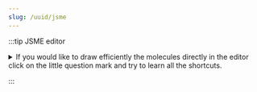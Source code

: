 ```yaml
---
slug: /uuid/jsme
---
```



:::tip JSME editor

<details>
    <summary>
    If you would like to draw efficiently the molecules directly in the editor click on the little question mark and try to learn all the shortcuts.
    </summary>
    <div>

# JSME

### [JSME](https://jsme-editor.github.io/) Help and Basic Instructions

#### JSME Menu

![](images/smiles.png) shows molecule [SMILES](https://en.wikipedia.org/wiki/Simplified_molecular-input_line-entry_system)  
![](images/clean.png) clears the editing area \(or the current molecule, if structure contains several parts\)  
![](images/new.png) starts new molecule component \(when multipart option or reaction input are enabled\)  
![](images/del.png) delete mode \(click on atom or bond to delete it\)  
![](images/delr.png) deletes functional group - choose this option and then click bond connecting the group with the main skeleton  
![](images/123.png) starts atom numbering or reaction mapping \(when this option is enabled\)  
![](images/smarts.png) query atom / [SMARTS](https://en.wikipedia.org/wiki/Smiles_arbitrary_target_specification) \(when this option is enabled\)  
![](images/charge.png) switches between allowed charged states on clicked atom  
![](images/react.png) reaction input \(when reactions are enabled\)  
![](images/undo.png) undo  
![](images/redo.png) redo  
![](images/spiro.png) next ring will be added as a spiro ring  
![](images/info.png) version information and link to the help page  
![](images/stereo.png) input stereo bond, click existing stereo bond to cycle through possible types \(up, dowm, orientation\)  
![](images/chain.png) powerful chain tool, allows creation of various chains and rings; click single bond to change it to double  
![](images/xatom.png) allows input of inorganic atoms or atoms in nonstandard valence state \(in this case enter the atom symbol enclosed in \[\], for example the carbene carbon will be \[C\]\)  
![](images/fg.png) opens functional group popup menu  
![](images/movea.png) move selected atom useful when drawing crowded structures \(visible when enabled in options\)

#### Basic Editing

**Rings** are added connected by a single bond \(when not added to a terminal atom\); if you want to add a **spiro ring** press SHIFT ⇧ when adding it. An alternative way to add a spiro ring \(that may be used also on touch devices\) is to press the ![](images/spiro.png)icon; the next ring will be then added as spiro.  
With single bond selected, a click on existing single bond changes it to double.  
With the powerful chain tool ![](images/chain.png) you can draw chains, saturated rings and by clicking on single bond change it to a double bond.  
Molecule may be **moved** by "dragging" free space and **rotated** by pressing also the SHIFT ⇧ key.

#### JSME Keyboard Shortcuts

If you are using JSME often, learn the following shortcuts. They will speed-up your editing considerably.

**ESC** returns to the standard editing state \(carbon, single bond\)  
**d** or **Del** starts delete mode  
**atoms** C, N, O, P, S, F, L \(for Cl\), B \(for Br\), I, H, R  
**bonds** - for single bond, = for double bond  
**rings** 3..8 for 3 to 8 membered rings, 1 for phenyl and 0 for furyl  
**groups** a - COOH, y - NO2, z - SO3H, t - tert. butyl, ft - CF3

#### Stereochemistry

Stereochemistry at C4 centers, double bonds and allenes is supported. Use the up / down wedge bonds to indicate stereochemistry at the C4 centers. Remember, that only bonds with a "sharp point" towards the atom are considered. When creating SMILES the editor tries to guess missing stereo features, in unresolvable cases an error message is issued and the SMILES without stereo information is created.  
When the "autoez" option is set, SMILES with E,Z stereochemistry on all non-ring double bonds will be generated automatically. Without this keyword \(or for ring double bonds\) you have to mark a double bond as stereo by clicking on it with the stereo bond button selected. The bond color will change to magenta.  
Stereochemistry may be completely disabled by the "nostereo" option.

#### Atom Numbering

Atom numbering \(marking\) is enabled by the option "number" \(for reaction input this is default\). Button ![](images/123.png) appears in the menu. To mark an atom the "numbering mode" must be on, selected by clicking the 123 button. The atom number is chosen by pressing respective keys on your keyboard \(i.e. 2 or 12\); then atom\(s\) must be clicked. To delete the number pres 0 at your keyboard and then click the atom.

#### Input of Multipart Structures

By default only non-disconnected structures may be entered. This may be changed by a "multipart" option. A button ![](images/new.png)appears in the menu. A new molecule may be started only after clicking this button, then selecting a proper template \(atom, ring or bond\) and clicking free space in the drawing area. Without clicking the NEW button first clicking the free space has the same effect as in the standard mode \(i.e moving or rotation of the last touched molecule\). In the multipart mode the ![](images/clean.png) button deletes the last touched molecule.

#### Reaction Input

Reaction input is enabled with the option "reaction". Buttons ![](images/react.png), ![](images/new.png) and ![](images/123.png) appear in the menu and arrow appears also in the drawing area. Now simply draw reactant\(s\), product\(s\) and modulator\(s\) \(modulators have to be above the arrow\) as explained in the description of input of multipart structures. The arrow button enables simplified input of reactions. After clicking it, the reactant will be copied to the product \(including atom numbering, if any\).

#### Query Features

Query button ![](images/smarts.png) \(when enabled in the options\) launches a query window that allows creation of SMARTS atom or bond queries by combining various atom attributes. Select the SMARTS options in this panel and then click the respective atom or bond in the molecule.

![](images/querywindow.png)

#### Copy and Paste

Right mouse click opens the Copy and Paste pop-up menu that allows to copy the molecule as SMILES or MOL file or paste MOL , SDF, or RXN files into the editor.

![](images/copypaste.png)

On supported touch devices, the menu can be opened by �touch and hold� on the surface of the editor.  
Keyboard shortcuts Ctrl C \(for copy\) and Ctrl V \(for paste\) are supported on most browsers.

#### Drag and Drop of Files in the Editor

Some HTML 5 compatible browsers support the drag and drop of files. Starting with version 2013-03-24, JSME accepts dropping of text files in the format MOL, SDF and RXN.  
![](images/dragdrop.png)  
To drag molecule from the editor into the appropriate destination \(for example Word or text document, or desktop\) drag the icon in the lower right corner of the editor.

</div>

</details>

:::